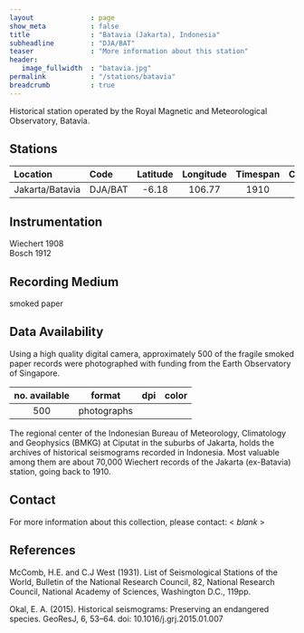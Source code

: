 ```yaml
---
layout              : page
show_meta           : false
title               : "Batavia (Jakarta), Indonesia"
subheadline         : "DJA/BAT"
teaser              : "More information about this station"
header:
   image_fullwidth  : "batavia.jpg"
permalink           : "/stations/batavia"
breadcrumb          : true
---
```


Historical station operated by the Royal Magnetic and Meteorological Observatory, Batavia.

## Stations


| **Location** | **Code** | **Latitude** | **Longitude** | **Timespan** | **Components**
| :--- | :--- | :---: | :---: | :---: | :---: |
|  Jakarta/Batavia |  DJA/BAT| -6.18 | 	106.77 | 1910|  horizontal




## Instrumentation
Wiechert 1908  
Bosch 1912

## Recording Medium
smoked paper


## Data Availability

Using a high quality digital camera, approximately 500 of the fragile smoked paper records were photographed with funding from the Earth Observatory of Singapore.


**no. available** | **format** | **dpi** | **color**|
| :---: | :---: | :---: | :---:|
500 | photographs |  |

The regional center of the Indonesian Bureau of Meteorology,
Climatology and Geophysics (BMKG) at Ciputat in the suburbs of
Jakarta, holds the archives of historical seismograms recorded in
Indonesia. Most valuable among them are about 70,000 Wiechert
records of the Jakarta (ex-Batavia) station, going back to 1910.

## Contact
For more information about this collection, please contact: \< *blank* \>

## References

McComb, H.E. and C.J West (1931). List of Seismological Stations of the World, Bulletin of the National Research Council, 82, National Research Council, National Academy of Sciences, Washington D.C., 119pp.

Okal, E. A. (2015). Historical seismograms: Preserving an endangered species. GeoResJ, 6, 53–64. doi: 10.1016/j.grj.2015.01.007
